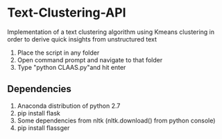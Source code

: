 # Text-Clustering-API
Implementation of a text clustering algorithm using Kmeans clustering in order to derive quick insights from unstructured text

1. Place the script in any folder
2. Open command prompt and navigate to that folder
3. Type "python CLAAS.py"and hit enter

## Dependencies
1. Anaconda distribution of python 2.7
2. pip install flask
3. Some dependencies from nltk (nltk.download() from python console)
4. pip install flassger